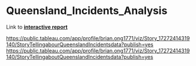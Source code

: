 # Queensland_Incidents_Analysis
Link to **[interactive report](https://public.tableau.com/app/profile/brian.ong1771/viz/Story_17272414319140/StoryTellingaboutQueenslandIncidentsdata?publish=yes)**

https://public.tableau.com/app/profile/brian.ong1771/viz/Story_17272414319140/StoryTellingabourQueenslandIncidentsdata?publish=yes
https://public.tableau.com/app/profile/brian.ong1771/viz/Story_17272414319140/StoryTellingaboutQueenslandIncidentsdata?publish=yes
